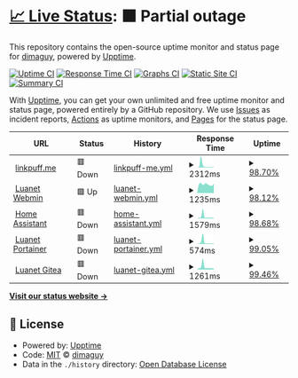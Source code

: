 # [📈 Live Status](https://status.linkpuff.me): <!--live status--> **🟧 Partial outage**

This repository contains the open-source uptime monitor and status page for [dimaguy](https://status.linkpuff.me), powered by [Upptime](https://github.com/upptime/upptime).

[![Uptime CI](https://github.com/dimaguy/gh-status-page/workflows/Uptime%20CI/badge.svg)](https://github.com/dimaguy/gh-status-page/actions?query=workflow%3A%22Uptime+CI%22)
[![Response Time CI](https://github.com/dimaguy/gh-status-page/workflows/Response%20Time%20CI/badge.svg)](https://github.com/dimaguy/gh-status-page/actions?query=workflow%3A%22Response+Time+CI%22)
[![Graphs CI](https://github.com/dimaguy/gh-status-page/workflows/Graphs%20CI/badge.svg)](https://github.com/dimaguy/gh-status-page/actions?query=workflow%3A%22Graphs+CI%22)
[![Static Site CI](https://github.com/dimaguy/gh-status-page/workflows/Static%20Site%20CI/badge.svg)](https://github.com/dimaguy/gh-status-page/actions?query=workflow%3A%22Static+Site+CI%22)
[![Summary CI](https://github.com/dimaguy/gh-status-page/workflows/Summary%20CI/badge.svg)](https://github.com/dimaguy/gh-status-page/actions?query=workflow%3A%22Summary+CI%22)

With [Upptime](https://upptime.js.org), you can get your own unlimited and free uptime monitor and status page, powered entirely by a GitHub repository. We use [Issues](https://github.com/dimaguy/gh-status-page/issues) as incident reports, [Actions](https://github.com/dimaguy/gh-status-page/actions) as uptime monitors, and [Pages](https://status.linkpuff.me) for the status page.

<!--start: status pages-->
<!-- This summary is generated by Upptime (https://github.com/upptime/upptime) -->
<!-- Do not edit this manually, your changes will be overwritten -->
<!-- prettier-ignore -->
| URL | Status | History | Response Time | Uptime |
| --- | ------ | ------- | ------------- | ------ |
| <img alt="" src="https://favicons.githubusercontent.com/linkpuff.me" height="13"> [linkpuff.me](https://linkpuff.me/teapot/) | 🟥 Down | [linkpuff-me.yml](https://github.com/dimaguy/gh-status-page/commits/HEAD/history/linkpuff-me.yml) | <details><summary><img alt="Response time graph" src="./graphs/linkpuff-me/response-time-week.png" height="20"> 2312ms</summary><br><a href="https://status.linkpuff.me/history/linkpuff-me"><img alt="Response time 1612" src="https://img.shields.io/endpoint?url=https%3A%2F%2Fraw.githubusercontent.com%2Fdimaguy%2Fgh-status-page%2FHEAD%2Fapi%2Flinkpuff-me%2Fresponse-time.json"></a><br><a href="https://status.linkpuff.me/history/linkpuff-me"><img alt="24-hour response time 471" src="https://img.shields.io/endpoint?url=https%3A%2F%2Fraw.githubusercontent.com%2Fdimaguy%2Fgh-status-page%2FHEAD%2Fapi%2Flinkpuff-me%2Fresponse-time-day.json"></a><br><a href="https://status.linkpuff.me/history/linkpuff-me"><img alt="7-day response time 2312" src="https://img.shields.io/endpoint?url=https%3A%2F%2Fraw.githubusercontent.com%2Fdimaguy%2Fgh-status-page%2FHEAD%2Fapi%2Flinkpuff-me%2Fresponse-time-week.json"></a><br><a href="https://status.linkpuff.me/history/linkpuff-me"><img alt="30-day response time 1368" src="https://img.shields.io/endpoint?url=https%3A%2F%2Fraw.githubusercontent.com%2Fdimaguy%2Fgh-status-page%2FHEAD%2Fapi%2Flinkpuff-me%2Fresponse-time-month.json"></a><br><a href="https://status.linkpuff.me/history/linkpuff-me"><img alt="1-year response time 1612" src="https://img.shields.io/endpoint?url=https%3A%2F%2Fraw.githubusercontent.com%2Fdimaguy%2Fgh-status-page%2FHEAD%2Fapi%2Flinkpuff-me%2Fresponse-time-year.json"></a></details> | <details><summary><a href="https://status.linkpuff.me/history/linkpuff-me">98.70%</a></summary><a href="https://status.linkpuff.me/history/linkpuff-me"><img alt="All-time uptime 99.64%" src="https://img.shields.io/endpoint?url=https%3A%2F%2Fraw.githubusercontent.com%2Fdimaguy%2Fgh-status-page%2FHEAD%2Fapi%2Flinkpuff-me%2Fuptime.json"></a><br><a href="https://status.linkpuff.me/history/linkpuff-me"><img alt="24-hour uptime 97.75%" src="https://img.shields.io/endpoint?url=https%3A%2F%2Fraw.githubusercontent.com%2Fdimaguy%2Fgh-status-page%2FHEAD%2Fapi%2Flinkpuff-me%2Fuptime-day.json"></a><br><a href="https://status.linkpuff.me/history/linkpuff-me"><img alt="7-day uptime 98.70%" src="https://img.shields.io/endpoint?url=https%3A%2F%2Fraw.githubusercontent.com%2Fdimaguy%2Fgh-status-page%2FHEAD%2Fapi%2Flinkpuff-me%2Fuptime-week.json"></a><br><a href="https://status.linkpuff.me/history/linkpuff-me"><img alt="30-day uptime 99.58%" src="https://img.shields.io/endpoint?url=https%3A%2F%2Fraw.githubusercontent.com%2Fdimaguy%2Fgh-status-page%2FHEAD%2Fapi%2Flinkpuff-me%2Fuptime-month.json"></a><br><a href="https://status.linkpuff.me/history/linkpuff-me"><img alt="1-year uptime 99.64%" src="https://img.shields.io/endpoint?url=https%3A%2F%2Fraw.githubusercontent.com%2Fdimaguy%2Fgh-status-page%2FHEAD%2Fapi%2Flinkpuff-me%2Fuptime-year.json"></a></details>
| <img alt="" src="https://favicons.githubusercontent.com/luanet.ddns.net" height="13"> [Luanet Webmin](https://luanet.ddns.net:10000/) | 🟩 Up | [luanet-webmin.yml](https://github.com/dimaguy/gh-status-page/commits/HEAD/history/luanet-webmin.yml) | <details><summary><img alt="Response time graph" src="./graphs/luanet-webmin/response-time-week.png" height="20"> 1235ms</summary><br><a href="https://status.linkpuff.me/history/luanet-webmin"><img alt="Response time 1492" src="https://img.shields.io/endpoint?url=https%3A%2F%2Fraw.githubusercontent.com%2Fdimaguy%2Fgh-status-page%2FHEAD%2Fapi%2Fluanet-webmin%2Fresponse-time.json"></a><br><a href="https://status.linkpuff.me/history/luanet-webmin"><img alt="24-hour response time 1358" src="https://img.shields.io/endpoint?url=https%3A%2F%2Fraw.githubusercontent.com%2Fdimaguy%2Fgh-status-page%2FHEAD%2Fapi%2Fluanet-webmin%2Fresponse-time-day.json"></a><br><a href="https://status.linkpuff.me/history/luanet-webmin"><img alt="7-day response time 1235" src="https://img.shields.io/endpoint?url=https%3A%2F%2Fraw.githubusercontent.com%2Fdimaguy%2Fgh-status-page%2FHEAD%2Fapi%2Fluanet-webmin%2Fresponse-time-week.json"></a><br><a href="https://status.linkpuff.me/history/luanet-webmin"><img alt="30-day response time 1554" src="https://img.shields.io/endpoint?url=https%3A%2F%2Fraw.githubusercontent.com%2Fdimaguy%2Fgh-status-page%2FHEAD%2Fapi%2Fluanet-webmin%2Fresponse-time-month.json"></a><br><a href="https://status.linkpuff.me/history/luanet-webmin"><img alt="1-year response time 1492" src="https://img.shields.io/endpoint?url=https%3A%2F%2Fraw.githubusercontent.com%2Fdimaguy%2Fgh-status-page%2FHEAD%2Fapi%2Fluanet-webmin%2Fresponse-time-year.json"></a></details> | <details><summary><a href="https://status.linkpuff.me/history/luanet-webmin">98.12%</a></summary><a href="https://status.linkpuff.me/history/luanet-webmin"><img alt="All-time uptime 98.83%" src="https://img.shields.io/endpoint?url=https%3A%2F%2Fraw.githubusercontent.com%2Fdimaguy%2Fgh-status-page%2FHEAD%2Fapi%2Fluanet-webmin%2Fuptime.json"></a><br><a href="https://status.linkpuff.me/history/luanet-webmin"><img alt="24-hour uptime 98.69%" src="https://img.shields.io/endpoint?url=https%3A%2F%2Fraw.githubusercontent.com%2Fdimaguy%2Fgh-status-page%2FHEAD%2Fapi%2Fluanet-webmin%2Fuptime-day.json"></a><br><a href="https://status.linkpuff.me/history/luanet-webmin"><img alt="7-day uptime 98.12%" src="https://img.shields.io/endpoint?url=https%3A%2F%2Fraw.githubusercontent.com%2Fdimaguy%2Fgh-status-page%2FHEAD%2Fapi%2Fluanet-webmin%2Fuptime-week.json"></a><br><a href="https://status.linkpuff.me/history/luanet-webmin"><img alt="30-day uptime 99.33%" src="https://img.shields.io/endpoint?url=https%3A%2F%2Fraw.githubusercontent.com%2Fdimaguy%2Fgh-status-page%2FHEAD%2Fapi%2Fluanet-webmin%2Fuptime-month.json"></a><br><a href="https://status.linkpuff.me/history/luanet-webmin"><img alt="1-year uptime 98.83%" src="https://img.shields.io/endpoint?url=https%3A%2F%2Fraw.githubusercontent.com%2Fdimaguy%2Fgh-status-page%2FHEAD%2Fapi%2Fluanet-webmin%2Fuptime-year.json"></a></details>
| <img alt="" src="https://favicons.githubusercontent.com/home.linkpuff.me" height="13"> [Home Assistant](https://home.linkpuff.me/) | 🟥 Down | [home-assistant.yml](https://github.com/dimaguy/gh-status-page/commits/HEAD/history/home-assistant.yml) | <details><summary><img alt="Response time graph" src="./graphs/home-assistant/response-time-week.png" height="20"> 1579ms</summary><br><a href="https://status.linkpuff.me/history/home-assistant"><img alt="Response time 972" src="https://img.shields.io/endpoint?url=https%3A%2F%2Fraw.githubusercontent.com%2Fdimaguy%2Fgh-status-page%2FHEAD%2Fapi%2Fhome-assistant%2Fresponse-time.json"></a><br><a href="https://status.linkpuff.me/history/home-assistant"><img alt="24-hour response time 492" src="https://img.shields.io/endpoint?url=https%3A%2F%2Fraw.githubusercontent.com%2Fdimaguy%2Fgh-status-page%2FHEAD%2Fapi%2Fhome-assistant%2Fresponse-time-day.json"></a><br><a href="https://status.linkpuff.me/history/home-assistant"><img alt="7-day response time 1579" src="https://img.shields.io/endpoint?url=https%3A%2F%2Fraw.githubusercontent.com%2Fdimaguy%2Fgh-status-page%2FHEAD%2Fapi%2Fhome-assistant%2Fresponse-time-week.json"></a><br><a href="https://status.linkpuff.me/history/home-assistant"><img alt="30-day response time 973" src="https://img.shields.io/endpoint?url=https%3A%2F%2Fraw.githubusercontent.com%2Fdimaguy%2Fgh-status-page%2FHEAD%2Fapi%2Fhome-assistant%2Fresponse-time-month.json"></a><br><a href="https://status.linkpuff.me/history/home-assistant"><img alt="1-year response time 972" src="https://img.shields.io/endpoint?url=https%3A%2F%2Fraw.githubusercontent.com%2Fdimaguy%2Fgh-status-page%2FHEAD%2Fapi%2Fhome-assistant%2Fresponse-time-year.json"></a></details> | <details><summary><a href="https://status.linkpuff.me/history/home-assistant">98.68%</a></summary><a href="https://status.linkpuff.me/history/home-assistant"><img alt="All-time uptime 99.06%" src="https://img.shields.io/endpoint?url=https%3A%2F%2Fraw.githubusercontent.com%2Fdimaguy%2Fgh-status-page%2FHEAD%2Fapi%2Fhome-assistant%2Fuptime.json"></a><br><a href="https://status.linkpuff.me/history/home-assistant"><img alt="24-hour uptime 97.92%" src="https://img.shields.io/endpoint?url=https%3A%2F%2Fraw.githubusercontent.com%2Fdimaguy%2Fgh-status-page%2FHEAD%2Fapi%2Fhome-assistant%2Fuptime-day.json"></a><br><a href="https://status.linkpuff.me/history/home-assistant"><img alt="7-day uptime 98.68%" src="https://img.shields.io/endpoint?url=https%3A%2F%2Fraw.githubusercontent.com%2Fdimaguy%2Fgh-status-page%2FHEAD%2Fapi%2Fhome-assistant%2Fuptime-week.json"></a><br><a href="https://status.linkpuff.me/history/home-assistant"><img alt="30-day uptime 99.52%" src="https://img.shields.io/endpoint?url=https%3A%2F%2Fraw.githubusercontent.com%2Fdimaguy%2Fgh-status-page%2FHEAD%2Fapi%2Fhome-assistant%2Fuptime-month.json"></a><br><a href="https://status.linkpuff.me/history/home-assistant"><img alt="1-year uptime 99.06%" src="https://img.shields.io/endpoint?url=https%3A%2F%2Fraw.githubusercontent.com%2Fdimaguy%2Fgh-status-page%2FHEAD%2Fapi%2Fhome-assistant%2Fuptime-year.json"></a></details>
| <img alt="" src="https://favicons.githubusercontent.com/linkpuff.me" height="13"> [Luanet Portainer](https://linkpuff.me/portainer/) | 🟥 Down | [luanet-portainer.yml](https://github.com/dimaguy/gh-status-page/commits/HEAD/history/luanet-portainer.yml) | <details><summary><img alt="Response time graph" src="./graphs/luanet-portainer/response-time-week.png" height="20"> 574ms</summary><br><a href="https://status.linkpuff.me/history/luanet-portainer"><img alt="Response time 1051" src="https://img.shields.io/endpoint?url=https%3A%2F%2Fraw.githubusercontent.com%2Fdimaguy%2Fgh-status-page%2FHEAD%2Fapi%2Fluanet-portainer%2Fresponse-time.json"></a><br><a href="https://status.linkpuff.me/history/luanet-portainer"><img alt="24-hour response time 109" src="https://img.shields.io/endpoint?url=https%3A%2F%2Fraw.githubusercontent.com%2Fdimaguy%2Fgh-status-page%2FHEAD%2Fapi%2Fluanet-portainer%2Fresponse-time-day.json"></a><br><a href="https://status.linkpuff.me/history/luanet-portainer"><img alt="7-day response time 574" src="https://img.shields.io/endpoint?url=https%3A%2F%2Fraw.githubusercontent.com%2Fdimaguy%2Fgh-status-page%2FHEAD%2Fapi%2Fluanet-portainer%2Fresponse-time-week.json"></a><br><a href="https://status.linkpuff.me/history/luanet-portainer"><img alt="30-day response time 627" src="https://img.shields.io/endpoint?url=https%3A%2F%2Fraw.githubusercontent.com%2Fdimaguy%2Fgh-status-page%2FHEAD%2Fapi%2Fluanet-portainer%2Fresponse-time-month.json"></a><br><a href="https://status.linkpuff.me/history/luanet-portainer"><img alt="1-year response time 1051" src="https://img.shields.io/endpoint?url=https%3A%2F%2Fraw.githubusercontent.com%2Fdimaguy%2Fgh-status-page%2FHEAD%2Fapi%2Fluanet-portainer%2Fresponse-time-year.json"></a></details> | <details><summary><a href="https://status.linkpuff.me/history/luanet-portainer">99.05%</a></summary><a href="https://status.linkpuff.me/history/luanet-portainer"><img alt="All-time uptime 99.29%" src="https://img.shields.io/endpoint?url=https%3A%2F%2Fraw.githubusercontent.com%2Fdimaguy%2Fgh-status-page%2FHEAD%2Fapi%2Fluanet-portainer%2Fuptime.json"></a><br><a href="https://status.linkpuff.me/history/luanet-portainer"><img alt="24-hour uptime 98.04%" src="https://img.shields.io/endpoint?url=https%3A%2F%2Fraw.githubusercontent.com%2Fdimaguy%2Fgh-status-page%2FHEAD%2Fapi%2Fluanet-portainer%2Fuptime-day.json"></a><br><a href="https://status.linkpuff.me/history/luanet-portainer"><img alt="7-day uptime 99.05%" src="https://img.shields.io/endpoint?url=https%3A%2F%2Fraw.githubusercontent.com%2Fdimaguy%2Fgh-status-page%2FHEAD%2Fapi%2Fluanet-portainer%2Fuptime-week.json"></a><br><a href="https://status.linkpuff.me/history/luanet-portainer"><img alt="30-day uptime 99.71%" src="https://img.shields.io/endpoint?url=https%3A%2F%2Fraw.githubusercontent.com%2Fdimaguy%2Fgh-status-page%2FHEAD%2Fapi%2Fluanet-portainer%2Fuptime-month.json"></a><br><a href="https://status.linkpuff.me/history/luanet-portainer"><img alt="1-year uptime 99.29%" src="https://img.shields.io/endpoint?url=https%3A%2F%2Fraw.githubusercontent.com%2Fdimaguy%2Fgh-status-page%2FHEAD%2Fapi%2Fluanet-portainer%2Fuptime-year.json"></a></details>
| <img alt="" src="https://favicons.githubusercontent.com/git.linkpuff.me" height="13"> [Luanet Gitea](https://git.linkpuff.me/) | 🟥 Down | [luanet-gitea.yml](https://github.com/dimaguy/gh-status-page/commits/HEAD/history/luanet-gitea.yml) | <details><summary><img alt="Response time graph" src="./graphs/luanet-gitea/response-time-week.png" height="20"> 1261ms</summary><br><a href="https://status.linkpuff.me/history/luanet-gitea"><img alt="Response time 1306" src="https://img.shields.io/endpoint?url=https%3A%2F%2Fraw.githubusercontent.com%2Fdimaguy%2Fgh-status-page%2FHEAD%2Fapi%2Fluanet-gitea%2Fresponse-time.json"></a><br><a href="https://status.linkpuff.me/history/luanet-gitea"><img alt="24-hour response time 838" src="https://img.shields.io/endpoint?url=https%3A%2F%2Fraw.githubusercontent.com%2Fdimaguy%2Fgh-status-page%2FHEAD%2Fapi%2Fluanet-gitea%2Fresponse-time-day.json"></a><br><a href="https://status.linkpuff.me/history/luanet-gitea"><img alt="7-day response time 1261" src="https://img.shields.io/endpoint?url=https%3A%2F%2Fraw.githubusercontent.com%2Fdimaguy%2Fgh-status-page%2FHEAD%2Fapi%2Fluanet-gitea%2Fresponse-time-week.json"></a><br><a href="https://status.linkpuff.me/history/luanet-gitea"><img alt="30-day response time 1283" src="https://img.shields.io/endpoint?url=https%3A%2F%2Fraw.githubusercontent.com%2Fdimaguy%2Fgh-status-page%2FHEAD%2Fapi%2Fluanet-gitea%2Fresponse-time-month.json"></a><br><a href="https://status.linkpuff.me/history/luanet-gitea"><img alt="1-year response time 1306" src="https://img.shields.io/endpoint?url=https%3A%2F%2Fraw.githubusercontent.com%2Fdimaguy%2Fgh-status-page%2FHEAD%2Fapi%2Fluanet-gitea%2Fresponse-time-year.json"></a></details> | <details><summary><a href="https://status.linkpuff.me/history/luanet-gitea">99.46%</a></summary><a href="https://status.linkpuff.me/history/luanet-gitea"><img alt="All-time uptime 99.27%" src="https://img.shields.io/endpoint?url=https%3A%2F%2Fraw.githubusercontent.com%2Fdimaguy%2Fgh-status-page%2FHEAD%2Fapi%2Fluanet-gitea%2Fuptime.json"></a><br><a href="https://status.linkpuff.me/history/luanet-gitea"><img alt="24-hour uptime 98.12%" src="https://img.shields.io/endpoint?url=https%3A%2F%2Fraw.githubusercontent.com%2Fdimaguy%2Fgh-status-page%2FHEAD%2Fapi%2Fluanet-gitea%2Fuptime-day.json"></a><br><a href="https://status.linkpuff.me/history/luanet-gitea"><img alt="7-day uptime 99.46%" src="https://img.shields.io/endpoint?url=https%3A%2F%2Fraw.githubusercontent.com%2Fdimaguy%2Fgh-status-page%2FHEAD%2Fapi%2Fluanet-gitea%2Fuptime-week.json"></a><br><a href="https://status.linkpuff.me/history/luanet-gitea"><img alt="30-day uptime 99.78%" src="https://img.shields.io/endpoint?url=https%3A%2F%2Fraw.githubusercontent.com%2Fdimaguy%2Fgh-status-page%2FHEAD%2Fapi%2Fluanet-gitea%2Fuptime-month.json"></a><br><a href="https://status.linkpuff.me/history/luanet-gitea"><img alt="1-year uptime 99.27%" src="https://img.shields.io/endpoint?url=https%3A%2F%2Fraw.githubusercontent.com%2Fdimaguy%2Fgh-status-page%2FHEAD%2Fapi%2Fluanet-gitea%2Fuptime-year.json"></a></details>

<!--end: status pages-->

[**Visit our status website →**](https://status.linkpuff.me)

## 📄 License

- Powered by: [Upptime](https://github.com/upptime/upptime)
- Code: [MIT](./LICENSE) © [dimaguy](https://status.linkpuff.me)
- Data in the `./history` directory: [Open Database License](https://opendatacommons.org/licenses/odbl/1-0/)
